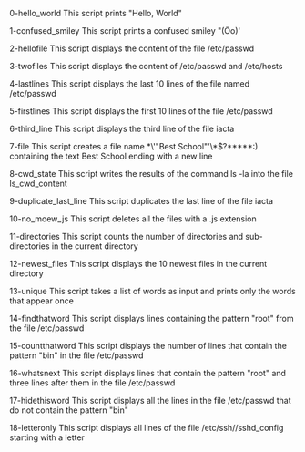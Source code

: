 0-hello_world
This script prints "Hello, World"

1-confused_smiley
This script prints a confused smiley  "(Ôo)'

2-hellofile
This script displays the content of the file /etc/passwd

3-twofiles
This script displays the content of /etc/passwd and /etc/hosts

4-lastlines
This script displays the last 10 lines of the file named /etc/passwd

5-firstlines
This script displays the first 10 lines of the file /etc/passwd

6-third_line
This script displays the third line of the file iacta

7-file
This script creates a file name \*\\'"Best School"\'\\*$\?\*\*\*\*\*:) containing the text Best School ending with a 
new line

8-cwd_state
This script writes the results of the command ls -la into the file ls_cwd_content

9-duplicate_last_line
This script duplicates the last line of the file iacta

10-no_moew_js
This script deletes all the files with a .js extension

11-directories
This script counts the number of directories and sub-directories in the current directory

12-newest_files
This script displays the 10 newest files in the current directory

13-unique
This script takes a list of words as input and prints only the words that appear once

14-findthatword
This script displays lines containing the pattern "root" from the file /etc/passwd

15-countthatword
This script displays the number of lines that contain the pattern "bin" in the file /etc/passwd

16-whatsnext
This script displays lines that contain the pattern "root" and three lines after them in the file /etc/passwd

17-hidethisword
This script displays all the lines in the file /etc/passwd that do not contain the pattern "bin"

18-letteronly
This script displays all lines of the file /etc/ssh//sshd_config starting with a letter
